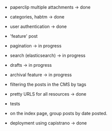 + paperclip multiple attachments -> done
+ categories, habtm -> done
+ user authentication -> done
+ 'feature' post
+ pagination -> in progress
+ search (elasticsearch) -> in progress
+ drafts -> in progress
+ archival feature -> in progress
+ filtering the posts in the CMS by tags
+ pretty URLS for all resources -> done
+ tests

+ on the index page, group posts by date posted.

+ deployment using capistrano -> done
